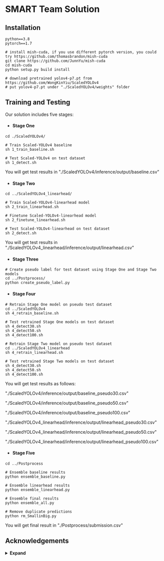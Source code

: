 # SMART Team Solution

## Installation

```
python==3.8
pytorch==1.7

# install mish-cuda, if you use different pytorch version, you could try https://github.com/thomasbrandon/mish-cuda
git clone https://github.com/JunnYu/mish-cuda
cd mish-cuda
python setup.py build install

# download pretrained yolov4-p7.pt from https://github.com/WongKinYiu/ScaledYOLOv4
# put yolov4-p7.pt under "./ScaledYOLOv4/weights" folder
```



## Training and Testing

Our solution includes five stages:

- #### Stage One

```
cd ./ScaledYOLOv4/

# Train Scaled-YOLOv4 baseline
sh 1_train_baseline.sh

# Test Scaled-YOLOv4 on test dataset
sh 1_detect.sh
```

You will get test results in "./ScaledYOLOv4/inference/output/baseline.csv"



- #### Stage Two

```
cd ../ScaledYOLOv4_linearhead/

# Train Scaled-YOLOv4-linearhead model
sh 2_train_linearhead.sh

# Finetune Scaled-YOLOv4-linearhead model
sh 2_finetune_linearhead.sh

# Test Scaled-YOLOv4-linearhead on test dataset
sh 2_detect.sh
```
You will get test results in "./ScaledYOLOv4_linearhead/inference/output/linearhead.csv"



- #### Stage Three

```
# Create pseudo label for test dataset using Stage One and Stage Two models
cd ../Postprocess/
python create_pseudo_label.py
```



- #### Stage Four

```
# Retrain Stage One model on pseudo test dataset
cd ../ScaledYOLOv4
sh 4_retrain_baseline.sh

# Test retrained Stage One models on test dataset
sh 4_detect30.sh
sh 4_detect50.sh
sh 4_detect100.sh

# Retrain Stage Two model on pseudo test dataset
cd ../ScaledYOLOv4_linearhead
sh 4_retrain_linearhead.sh

# Test retrained Stage Two models on test dataset
sh 4_detect30.sh
sh 4_detect50.sh
sh 4_detect100.sh
```

You will get test results as follows:

"./ScaledYOLOv4/inference/output/baseline_pseudo30.csv"

"./ScaledYOLOv4/inference/output/baseline_pseudo50.csv"

"./ScaledYOLOv4/inference/output/baseline_pseudo100.csv"

"./ScaledYOLOv4_linearhead/inference/output/linearhead_pseudo30.csv"

"./ScaledYOLOv4_linearhead/inference/output/linearhead_pseudo50.csv"

"./ScaledYOLOv4_linearhead/inference/output/linearhead_pseudo100.csv"



- #### Stage Five

```
cd ../Postprocess

# Ensemble baseline results
python ensemble_baseline.py

# Ensemble linearhead results
python ensemble_linearhead.py

# Ensemble final results
python ensemble_all.py

# Remove duplicate predictions
python rm_SmallinBig.py

```

You will get final result in "./Postprocess/submission.csv"



## Acknowledgements

<details><summary> <b>Expand</b> </summary>

* [https://github.com/AlexeyAB/darknet](https://github.com/AlexeyAB/darknet)
* [https://github.com/WongKinYiu/PyTorch_YOLOv4](https://github.com/WongKinYiu/PyTorch_YOLOv4)
* [https://github.com/WongKinYiu/ScaledYOLOv4](https://github.com/WongKinYiu/ScaledYOLOv4)
* [https://github.com/ultralytics/yolov3](https://github.com/ultralytics/yolov3)
* [https://github.com/ultralytics/yolov5](https://github.com/ultralytics/yolov5)

</details>
